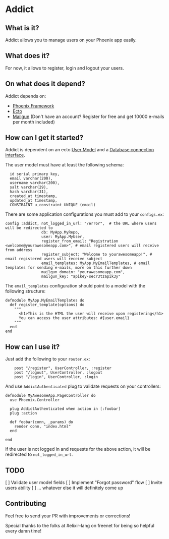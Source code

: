 Addict
======

## What is it?
Addict allows you to manage users on your Phoenix app easily.

## What does it?
For now, it allows to register, login and logout your users.

## On what does it depend?
Addict depends on:
- [Phoenix Framework](www.phoenixframework.org)
- [Ecto](https://github.com/elixir-lang/ecto)
- [Mailgun](https://mailgun.com) (Don't have an account? Register for free and get 10000 e-mails per month included)

## How can I get it started?

Addict is dependent on an ecto [User Model](https://github.com/elixir-lang/ecto/blob/master/examples/simple/lib/simple.ex#L18) and a [Database connection interface](https://github.com/elixir-lang/ecto/blob/master/examples/simple/lib/simple.ex#L12).

The user model must have at least the following schema:
```
  id serial primary key,
  email varchar(200),
  username varchar(200),
  salt varchar(29),
  hash varchar(31),
  created_at timestamp,
  updated_at timestamp,
  CONSTRAINT u_constraint UNIQUE (email)
```

There are some application configurations you must add to your `configs.ex`:

```
config :addict, not_logged_in_url: "/error",  # the URL where users will be redirected to
                db: MyApp.MyRepo,
                user: MyApp.MyUser,
                register_from_email: "Registration <welcome@yourawesomeapp.com>", # email registered users will receive from address
                register_subject: "Welcome to yourawesomeapp!", # email registered users will receive subject
                email_templates: MyApp.MyEmailTemplates, # email templates for sending e-mails, more on this further down
                mailgun_domain: "yourawesomeapp.com",
                mailgun_key: "apikey-secr3tzapik3y"
```

The `email_templates` configuration should point to a model with the following structure:
```
defmodule MyApp.MyEmailTemplates do
  def register_template(options) do
    """
      <h1>This is the HTML the user will receive upon registering</h1>
      You can access the user attributes: #{user.email}
    """
  end
end
```

## How can I use it?
Just add the following to your `router.ex`:
```
    post "/register", UserController, :register
    post "/logout", UserController, :logout
    post "/login", UserController, :login
```

And use `AddictAuthenticated` plug to validate requests on your controllers:
```
defmodule MyAwesomeApp.PageController do
  use Phoenix.Controller

  plug AddictAuthenticated when action in [:foobar]
  plug :action

  def foobar(conn, _params) do
    render conn, "index.html"
  end

end
```

If the user is not logged in and requests for the above action, it will be redirected to `not_logged_in_url`.


## TODO
[ ] Validate user model fields
[ ] Implement "Forgot password" flow
[ ] Invite users ability
[ ] ... whatever else it will definitely come up

## Contributing

Feel free to send your PR with improvements or corrections!

Special thanks to the folks at #elixir-lang on freenet for being so helpful every damn time!